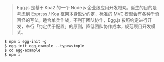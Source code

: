 > Egg.js 是基于 Koa2 的一个 Node.js 企业级应用开发框架。诞生的目的是考虑到 Express / Koa 框架本身缺少约定，标准的 MVC 模型会有各种千奇百怪的写法，适合单兵作战，不利于团队协作，Egg.js 按照约定进行开发，奉行「约定优于配置」的原则，降低团队协作成本，规范项目开发模式。

```shell
$ npm i egg-init -g
$ egg-init egg-example --type=simple
$ cd egg-example
$ npm i
```